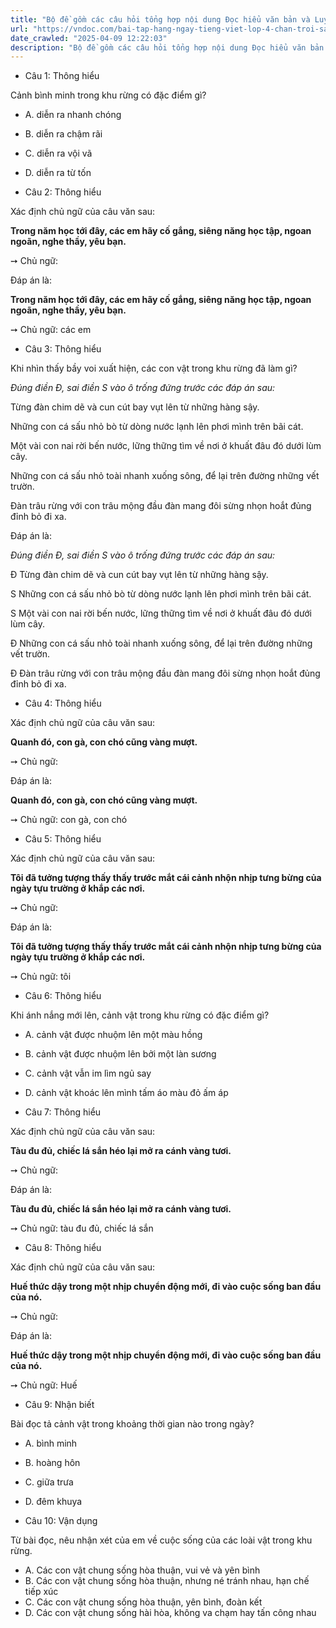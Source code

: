```yaml
---
title: "Bộ đề gồm các câu hỏi tổng hợp nội dung Đọc hiểu văn bản và Luyện từ và câu được học ở Tuần 20 trong chương trình Tiếng Việt lớp 4 Tập 2 Chân trời sáng tạo."
url: "https://vndoc.com/bai-tap-hang-ngay-tieng-viet-lop-4-chan-troi-sang-tao-tuan-20-thu-4-336073"
date_crawled: "2025-04-09 12:22:03"
description: "Bộ đề gồm các câu hỏi tổng hợp nội dung Đọc hiểu văn bản và Luyện từ và câu được học ở Tuần 20 trong chương trình Tiếng Việt lớp 4 Tập 2 Chân trời sáng tạo."
---
```


* Câu 1:  Thông hiểu

Cảnh bình minh trong khu rừng có đặc điểm gì?

  * A. diễn ra nhanh chóng 
  * B. diễn ra chậm rãi 
  * C. diễn ra vội vã 
  * D. diễn ra từ tốn 



* Câu 2:  Thông hiểu

Xác định chủ ngữ của câu văn sau:

**Trong năm học tới đây, các em hãy cố gắng, siêng năng học tập, ngoan ngoãn, nghe thầy, yêu bạn.**

➙ Chủ ngữ: 

Đáp án là:

**Trong năm học tới đây, các em hãy cố gắng, siêng năng học tập, ngoan ngoãn, nghe thầy, yêu bạn.**

➙ Chủ ngữ: các em

* Câu 3:  Thông hiểu

Khi nhìn thấy bầy voi xuất hiện, các con vật trong khu rừng đã làm gì?

_Đúng điền Đ, sai điền S vào ô trống đứng trước các đáp án sau:_

Từng đàn chim dẽ và cun cút bay vụt lên từ những hàng sậy.

Những con cá sấu nhỏ bò từ dòng nước lạnh lên phơi mình trên bãi cát.

Một vài con nai rời bến nước, lững thững tìm về nơi ở khuất đâu đó dưới lùm cây.

Những con cá sấu nhỏ toài nhanh xuống sông, để lại trên đường những vết trườn.

Đàn trâu rừng với con trâu mộng đầu đàn mang đôi sừng nhọn hoắt đủng đỉnh bỏ đi xa.

Đáp án là:

_Đúng điền Đ, sai điền S vào ô trống đứng trước các đáp án sau:_

Đ Từng đàn chim dẽ và cun cút bay vụt lên từ những hàng sậy.

S Những con cá sấu nhỏ bò từ dòng nước lạnh lên phơi mình trên bãi cát.

S Một vài con nai rời bến nước, lững thững tìm về nơi ở khuất đâu đó dưới lùm cây.

Đ Những con cá sấu nhỏ toài nhanh xuống sông, để lại trên đường những vết trườn.

Đ Đàn trâu rừng với con trâu mộng đầu đàn mang đôi sừng nhọn hoắt đủng đỉnh bỏ đi xa.

* Câu 4:  Thông hiểu

Xác định chủ ngữ của câu văn sau:

**Quanh đó, con gà, con chó cũng vàng mượt.**

➙ Chủ ngữ: 

Đáp án là:

**Quanh đó, con gà, con chó cũng vàng mượt.**

➙ Chủ ngữ: con gà, con chó

* Câu 5:  Thông hiểu

Xác định chủ ngữ của câu văn sau:

**Tôi đã tưởng tượng thấy thấy trước mắt cái cảnh nhộn nhịp tưng bừng của ngày tựu trường ở khắp các nơi.**

➙ Chủ ngữ: 

Đáp án là:

**Tôi đã tưởng tượng thấy thấy trước mắt cái cảnh nhộn nhịp tưng bừng của ngày tựu trường ở khắp các nơi.**

➙ Chủ ngữ: tôi

* Câu 6:  Thông hiểu

Khi ánh nắng mới lên, cảnh vật trong khu rừng có đặc điểm gì?

  * A. cảnh vật được nhuộm lên một màu hồng 
  * B. cảnh vật được nhuộm lên bởi một làn sương 
  * C. cảnh vật vẫn im lìm ngủ say 
  * D. cảnh vật khoác lên mình tấm áo màu đỏ ấm áp 



* Câu 7:  Thông hiểu

Xác định chủ ngữ của câu văn sau:

**Tàu đu đủ, chiếc lá sắn héo lại mở ra cánh vàng tươi.**

➙ Chủ ngữ: 

Đáp án là:

**Tàu đu đủ, chiếc lá sắn héo lại mở ra cánh vàng tươi.**

➙ Chủ ngữ: tàu đu đủ, chiếc lá sắn

* Câu 8:  Thông hiểu

Xác định chủ ngữ của câu văn sau:

**Huế thức dậy trong một nhịp chuyển động mới, đi vào cuộc sống ban đầu của nó.**

➙ Chủ ngữ: 

Đáp án là:

**Huế thức dậy trong một nhịp chuyển động mới, đi vào cuộc sống ban đầu của nó.**

➙ Chủ ngữ: Huế

* Câu 9:  Nhận biết

Bài đọc tả cảnh vật trong khoảng thời gian nào trong ngày?

  * A. bình minh 
  * B. hoàng hôn 
  * C. giữa trưa 
  * D. đêm khuya 



* Câu 10:  Vận dụng

Từ bài đọc, nêu nhận xét của em về cuộc sống của các loài vật trong khu rừng.

  * A. Các con vật chung sống hòa thuận, vui vẻ và yên bình 
  * B. Các con vật chung sống hòa thuận, nhưng né tránh nhau, hạn chế tiếp xúc 
  * C. Các con vật chung sống hòa thuận, yên bình, đoàn kết 
  * D. Các con vật chung sống hài hòa, không va chạm hay tấn công nhau 


